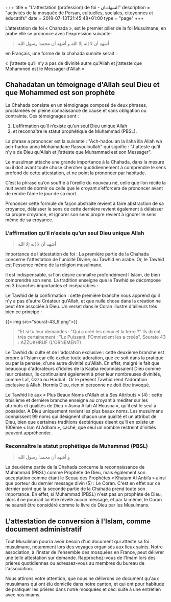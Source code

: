 +++
title = "L'attestation (profession) de foi - الشهادتان"
description = "activités de la mosquée de Persan, cultuelles, sociales, citoyennes et éducatifs"
date = 2018-07-13T21:45:48+01:00
type = "page"
+++

L’attestation de foi « Chahada », est le premier pilier de la foi Musulmane,
en arabe elle se prononce avec l'expression suivante:

>أشهد أن لا إله إلا الله و
>أشهد أن محمدا رسول الله

en Français, une forme de la chahada sunnite serait :

«  j’atteste qu’il n’y a pas de divinité autre qu'Allah et j’atteste que Mohammed est le Messager d'Allah »

## Chahadatan un témoignage d'Allah seul Dieu et que Mohammed est son prophète
La Chahada consiste en un témoignage composé de deux phrases, proclamées en
pleine connaissance de cause et sans obligation ou contrainte. Ces témoignages sont :

1. L’affirmation qu’il n’existe qu’un seul Dieu unique Allah
2. et reconnaître le statut prophétique de Muhammad (PBSL).

La phrase a prononcer est la suivante : "Ach-hadou an la ilaha illa Allah wa
ach-hadou anna Mohamadane Rassouloullah" qui signifie : "J'atteste qu'il n'y a
de Dieu qu'Allah et j'atteste que Muhammad est son Messager".

Le musulman attache une grande importance à la Chahada, dans la mesure ou il
doit avant toute chose chercher quotidiennement à comprendre le sens profond de
cette attestation, et ne point la prononcer par habitude.

C’est la phrase qu’on souffle à l’oreille du nouveau né, celle que l’on récite
la nuit avant de dormir ou celle que le croyant s’efforcera de prononcer avant
de rendre l’âme le jour de sa mort.

Prononcer cette formule de façon abstraite revient à faire abstraction de sa
croyance, délaisser le sens de cette dernière revient également à délaisser sa
propre croyance, et ignorer son sens propre revient à ignorer le sens même de sa
croyance.

### L’affirmation qu’il n’existe qu’un seul Dieu unique Allah

>أشهد أن لا إله إلا الله

Importance de l'attestation de foi : La première partie de la Chahada concerne
l'attestation de l'unicité Divine, ou Tawhid en arabe. Or, le Tawhid est
l'essence même de la religion musulmane.

Il est indispensable, si l'on désire connaître profondément l'Islam, de bien
comprendre son sens. La tradition enseigne que le Tawhid se décompose en 3
branches importantes et inséparables :

Le Tawhid de la confirmation : cette première branche nous apprend qu'il n'y a
pas d'autre Créateur qu'Allah, et que nulle chose dans la création ne peut être
associée à Dieu. Un verset dans le Coran illustre d'ailleurs très bien ce
principe :

{{< img src="sourat-43_9.png">}}

>"Et si tu leur demandes : "Qui a créé les cieux et la terre ?" Ils diront très
>certainement : "Le Puissant, l'Omniscient les a créés".
>Sourate 43 : AZZUKHRUF (L'ORNEMENT)

Le Tawhid du culte et de l'adoration exclusive : cette deuxième branche est
propre à l'Islam car elle exclue toute adoration, que ce soit dans la pratique
ou par la pensée, d'une autre divinité qu'Allah. En effet, malgré le fait que
beaucoup d'adorateurs d'idoles de la Kaaba reconnaissaient Dieu comme leur
créateur, ils continuaient également à prier leur nombreuses divinités, comme
Lat, Ozza ou Houbal . Or le présent Tawhid rend l'adoration exclusive à
Allah. Hormis Dieu, rien ni personne ne doit être invoqué.

Le Tawhid lié aux « Plus Beaux Noms d'Allah et à Ses Attributs » (4) : cette
troisième et dernière branche enseigne au croyant à méditer sur les attributs et
qualités de Dieu « Asma Allah Al Housna », qu'il est le seul à posséder. A Dieu
uniquement revient les plus beaux noms. Les musulmans connaissent 99 noms qui
désignent chacun une qualité et un attribut de Dieu, bien que certaines
traditions ésotériques disent qu’il en existe un 100éme « Ism Al Adham », caché,
que seul un nombre restreint d’initiés peuvent appréhender.

### Reconnaître le statut prophétique de Muhammad (PBSL)

>و أشهد أن محمدا رسول الله

La deuxième partie de la Chahada concerne la reconnaissance de Muhammad (PBSL)
comme Prophète de Dieu, mais également son acceptation comme étant le Sceau des
Prophètes « Khatam Al Anbi’a » ainsi que porteur du dernier message divin (5) :
Le Coran. C'est en effet sur ce dernier point que la seconde partie de la
Chahada prend toute son importance. En effet, si Muhammad (PBSL) n'est pas un
prophète de Dieu, alors il ne pourrait lui être révélé aucun message, et par la
même, le Coran ne saurait être considéré comme le livre de Dieu par les
Musulmans.

## L'attestation de conversion à l'Islam, comme document administratif

Tout Musulman pourra avoir besoin d'un document qui atteste sa foi musulmane,
notamment lors des voyages organisés aux lieux saints. Notre association, à
l'instar de l'ensemble des mosquées en France, peut délivrer une telle
attestation sur demande. Rapprochez-vous de l'Imam lors des prières quotidiennes
ou adressez-vous au membres du bureau de l'association.

Nous attirons votre attention, que nous ne délivrons ce document qu'aux
musulmans qui ont élu domicile dans notre canton, et qui ont pour habitude de
pratiquer les prières dans notre mosquées et ceci suite à une entretien avec nos
imams.
